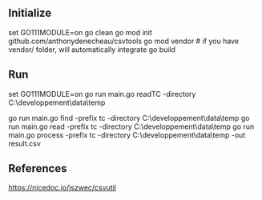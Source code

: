 ## Initialize
set GO111MODULE=on
go clean
go mod init github.com/anthonydenecheau/csvtools
go mod vendor # if you have vendor/ folder, will automatically integrate
go build

## Run
set GO111MODULE=on
go run main.go readTC -directory C:\developpement\data\temp

go run main.go find -prefix tc -directory C:\developpement\data\temp
go run main.go read -prefix tc -directory C:\developpement\data\temp
go run main.go process -prefix tc -directory C:\developpement\data\temp -out result.csv

## References
https://nicedoc.io/jszwec/csvutil
